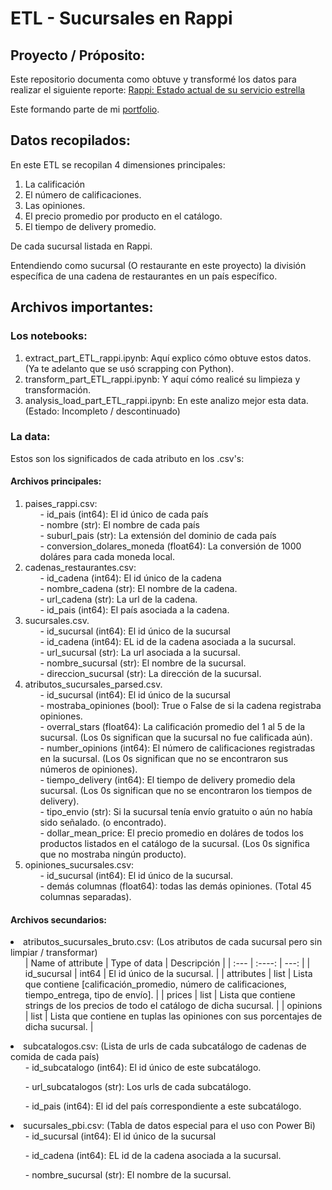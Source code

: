 # ETL - Sucursales en Rappi

## Proyecto / Próposito:

Este repositorio documenta como obtuve y transformé los datos para realizar el siguiente reporte: [Rappi: Estado actual de su servicio estrella](https://app.powerbi.com/view?r=eyJrIjoiZGUxMDc4YWUtOWYwYi00NGIzLTkyZWMtMTk1NjhlZTAzOTY4IiwidCI6ImY4ODBjYzBjLTM5ODMtNDA1Mi04OTE1LTdlNDcxNzNmZDlhMSJ9)  

Este formando parte de mi [portfolio](https://augustohuerta.notion.site/e37e6bbe39d84967a21219096fe9c0cc?v=d799e48262644e14b7c915e76520f1f0).

## Datos recopilados:
En este ETL se recopilan 4 dimensiones principales:

1. La calificación 
2. El número de calificaciones.
3. Las opiniones.
4. El precio promedio por producto en el catálogo.
5. El tiempo de delivery promedio.

De cada sucursal listada en Rappi.

Entendiendo como sucursal (O restaurante en este proyecto) la división específica de una cadena de restaurantes en un país específico.

## Archivos importantes:

### Los notebooks:

1. extract_part_ETL_rappi.ipynb: Aquí explico cómo obtuve estos datos. (Ya te adelanto que se usó scrapping con Python).
2. transform_part_ETL_rappi.ipynb: Y aquí cómo realicé su limpieza y transformación.
3. analysis_load_part_ETL_rappi.ipynb: En este analizo mejor esta data. (Estado: Incompleto / descontinuado)

### La data:

Estos son los significados de cada atributo en los .csv's:

#### Archivos principales:
<ol>
<li>paises_rappi.csv:
    <ul>- id_pais (int64): El id único de cada país</ul>
    <ul>- nombre (str): El nombre de cada país</ul>
    <ul>- suburl_pais (str): La extensión del dominio de cada país</ul>
    <ul>- conversion_dolares_moneda (float64): La conversión de 1000 doláres para cada moneda local.</ul>
</li>

<li>cadenas_restaurantes.csv: 
    <ul>- id_cadena (int64): El id único de la cadena</ul>
    <ul>- nombre_cadena (str): El nombre de la cadena.</ul>
    <ul>- url_cadena (str): La url de la cadena.</ul>
    <ul>- id_pais (int64): El país asociada a la cadena.</ul>
</li>

<li>sucursales.csv.
    <ul>- id_sucursal (int64): El id único de la sucursal</ul>
    <ul>- id_cadena (int64): EL id de la cadena asociada a la sucursal.</ul>
    <ul> - url_sucursal (str): La url asociada a la sucursal.</ul>
    <ul>- nombre_sucursal (str): El nombre de la sucursal.</ul>
    <ul>- direccion_sucursal (str): La dirección de la sucursal.</ul>
</li>

<li>atributos_sucursales_parsed.csv.
    <ul>- id_sucursal (int64): El id único de la sucursal</ul>
    <ul>- mostraba_opiniones (bool): True o False de si la cadena registraba opiniones.</ul>
    <ul>- overral_stars (float64): La calificación promedio del 1 al 5 de la sucursal. (Los 0s significan que la sucursal no fue calificada aún).</ul>
    <ul>- number_opinions (int64): El número de calificaciones registradas en la sucursal. (Los 0s significan que no se encontraron sus números de opiniones).</ul>
    <ul>- tiempo_delivery (int64): El tiempo de delivery promedio dela sucursal. (Los 0s significan que no se encontraron los tiempos de delivery).</ul>
   <ul> - tipo_envio (str): Si la sucursal tenía envío gratuito o aún no había sido señalado. (o encontrado).</ul>
   <ul> - dollar_mean_price: El precio promedio en doláres de todos los productos listados en el catálogo de la sucursal. (Los 0s significa que no mostraba ningún producto).</ul>
</li>

<li>opiniones_sucursales.csv:
    <ul>- id_sucursal (int64): El id único de la sucursal.</ul>
    <ul>- demás columnas (float64): todas las demás opiniones. (Total 45 columnas separadas).</ul></li>
</ol>

#### Archivos secundarios:
<li>atributos_sucursales_bruto.csv: (Los atributos de cada sucursal pero sin limpiar / transformar)
    <ul>| Name of attribute     | Type of data               | Descripción                |
| :---                  |    :----:                 |          ---:             |
| id_sucursal           | int64                     | El id único de la sucursal.               |
| attributes            | list                      | Lista que contiene [calificación_promedio, número de calificaciones, tiempo_entrega, tipo de envío].                  |
| prices            | list                      | Lista que contiene strings de los precios de todo el catálogo de dicha sucursal.                 |
| opinions            | list                      | Lista que contiene en tuplas las opiniones con sus porcentajes de dicha sucursal.                  |</ul>

<li>subcatalogos.csv: (Lista de urls de cada subcatálogo de cadenas de comida de cada país)
    <ul>- id_subcatalogo (int64): El id único de este subcatálogo.</ul>
    <ul>- url_subcatalogos (str): Los urls de cada subcatálogo.</ul>
    <ul>- id_pais (int64): El id del país correspondiente a este subcatálogo.</ul>
</li>

<li>sucursales_pbi.csv: (Tabla de datos especial para el uso con Power Bi)
    <ul>- id_sucursal (int64): El id único de la sucursal</ul>
     <ul>- id_cadena (int64): EL id de la cadena asociada a la sucursal.</ul>
    <ul>- nombre_sucursal (str): El nombre de la sucursal.</ul>
</li>